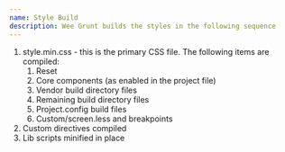 ```yaml
---
name: Style Build
description: Wee Grunt builds the styles in the following sequence
---
```


1. style.min.css - this is the primary CSS file. The following items are 
compiled:
	1. Reset
	2. Core components (as enabled in the project file)
	3. Vendor build directory files
	4. Remaining build directory files
	5. Project.config build files
	6. Custom/screen.less and breakpoints
2. Custom directives compiled
3. Lib scripts minified in place